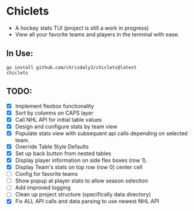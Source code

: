 # Chiclets
- A hockey stats TUI (project is still a work in progress)
- View all your favorite teams and players in the terminal with ease.

## In Use:
```
go install github.com/chrisdaly3/chiclets@latest
chiclets
```

## TODO:
- [X] Implement flexbox functionality
- [X] Sort by columns on CAPS layer
- [X] Call NHL API for initial table values
- [X] Design and configure stats by team view
- [X] Populate stats view with subsequent api calls depending on selected team.
- [X] Override Table Style Defaults
- [X] Set up back button from nested tables
- [X] Display player information on side flex boxes (row 1).
- [X] Display Team's stats on top row (row 0) center cell
- [ ] Config for favorite teams
- [ ] Show popup at player stats to allow season selection
- [ ] Add improved logging
- [ ] Clean up project structure (specifically data directory) 
- [X] Fix ALL API calls and data parsing to use newest NHL API
